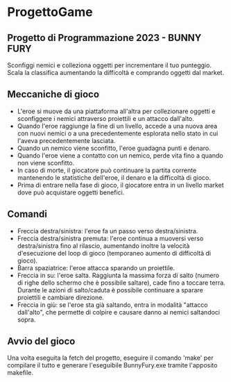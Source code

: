 # ProgettoGame
## Progetto di Programmazione 2023 - BUNNY FURY
Sconfiggi nemici e colleziona oggetti per incrementare il tuo punteggio. Scala la classifica aumentando la difficoltà e comprando oggetti dal market.

## Meccaniche di gioco
- L'eroe si muove da una piattaforma all'altra per collezionare oggetti e sconfiggere i nemici attraverso proiettili e un attacco dall'alto.
- Quando l'eroe raggiunge la fine di un livello, accede a una nuova area con nuovi nemici o a una precedentemente esplorata nello stato in cui l'aveva precedentemente lasciata.
- Quando un nemico viene sconfitto, l'eroe guadagna punti e denaro.
- Quando l'eroe viene a contatto con un nemico, perde vita fino a quando non viene sconfitto.
- In caso di morte, il giocatore può continuare la partita corrente mantenendo le statistiche dell'eroe, il denaro e la difficoltà di gioco.
- Prima di entrare nella fase di gioco, il giocatore entra in un livello market dove può acquistare oggetti benefici.

## Comandi
- Freccia destra/sinistra: l'eroe fa un passo verso destra/sinistra.
- Freccia destra/sinistra premuta: l'eroe continua a muoversi verso destra/sinistra fino al rilascio, aumentando inoltre la velocità d'esecuzione del loop di gioco (temporaneo aumento di difficoltà di gioco).
- Barra spaziatrice: l'eroe attacca sparando un proiettile.
- Freccia in su: l'eroe salta. Raggiunta la massima forza di salto (numero di righe dello schermo che è possibile saltare), cade fino a toccare terra. Durante le azioni di salto/caduta è possibile continuare a sparare proiettili e cambiare direzione.
- Freccia in giù: se l'eroe sta già saltando, entra in modalità "attacco dall'alto", che permette di colpire e causare danno ai nemici saltandoci sopra.

## Avvio del gioco
Una volta eseguita la fetch del progetto, eseguire il comando 'make' per compilare il tutto e generare l'eseguibile BunnyFury.exe tramite l'apposito makefile.
